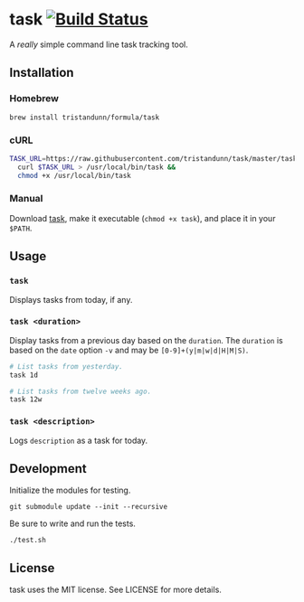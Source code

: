 # task [![Build Status](https://api.travis-ci.org/tristandunn/task.svg?branch=master)](https://travis-ci.org/tristandunn/task)

A *really* simple command line task tracking tool.

## Installation

### Homebrew

    brew install tristandunn/formula/task

### cURL

```sh
TASK_URL=https://raw.githubusercontent.com/tristandunn/task/master/task &&
  curl $TASK_URL > /usr/local/bin/task &&
  chmod +x /usr/local/bin/task
```

### Manual

Download [task][], make it executable (`chmod +x task`), and place it in your
`$PATH`.

## Usage

### `task`

Displays tasks from today, if any.

### `task <duration>`

Display tasks from a previous day based on the `duration`. The `duration` is
based on the `date` option `-v` and may be `[0-9]+(y|m|w|d|H|M|S)`.

```sh
# List tasks from yesterday.
task 1d

# List tasks from twelve weeks ago.
task 12w
```

### `task <description>`

Logs `description` as a task for today.

## Development

Initialize the modules for testing.

    git submodule update --init --recursive

Be sure to write and run the tests.

    ./test.sh

## License

task uses the MIT license. See LICENSE for more details.




[task]: https://raw.githubusercontent.com/tristandunn/task/master/task
